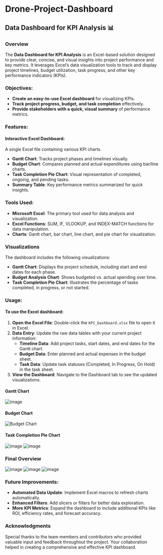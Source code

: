 # Drone-Project-Dashboard

## Data Dashboard for KPI Analysis 📊

### Overview
The **Data Dashboard for KPI Analysis** is an Excel-based solution designed to provide clear, concise, and visual insights into project performance and key metrics. It leverages Excel’s data visualization tools to track and display project timelines, budget utilization, task progress, and other key performance indicators (KPIs).

### Objectives:
- **Create an easy-to-use Excel dashboard** for visualizing KPIs.
- **Track project progress, budget, and task completion** effectively.
- **Provide stakeholders with a quick, visual summary** of performance metrics.

### Features:
#### Interactive Excel Dashboard:
A single Excel file containing various KPI charts.

- **Gantt Chart**: Tracks project phases and timelines visually.
- **Budget Chart**: Compares planned and actual expenditures using bar/line charts.
- **Task Completion Pie Chart**: Visual representation of completed, ongoing, and pending tasks.
- **Summary Table**: Key performance metrics summarized for quick insights.

### Tools Used:
- **Microsoft Excel**: The primary tool used for data analysis and visualization.
- **Excel Functions**: SUM, IF, VLOOKUP, and INDEX-MATCH functions for data manipulation.
- **Charts**: Gantt chart, bar chart, line chart, and pie chart for visualization.

### Visualizations
The dashboard includes the following visualizations:

- **Gantt Chart**: Displays the project schedule, including start and end dates for each phase.
- **Budget Analysis Chart**: Shows budgeted vs. actual spending over time.
- **Task Completion Pie Chart**: Illustrates the percentage of tasks completed, in progress, or not started.

### Usage:
#### To use the Excel dashboard:
1. **Open the Excel File**: Double-click the `KPI_Dashboard.xlsx` file to open it in Excel.
2. **Data Entry**: Update the raw data tables with your current project information:
   - **Timeline Data**: Add project tasks, start dates, and end dates for the Gantt chart.
   - **Budget Data**: Enter planned and actual expenses in the budget sheet.
   - **Task Data**: Update task statuses (Completed, In Progress, On Hold) in the task sheet.
3. **View the Dashboard**: Navigate to the Dashboard tab to see the updated visualizations.






#### Gantt Chart
![image](https://github.com/user-attachments/assets/7b165c92-7537-4ea7-a9b4-311dc1d8430c)


#### Budget Chart
![Budget Chart](https://github.com/user-attachments/assets/cdc6060a-d9b6-4d97-9732-c9ea15d4b737)

#### Task Completion Pie Chart
![image](https://github.com/user-attachments/assets/39593516-111f-4a6c-b921-3852900a1f51)
![image](https://github.com/user-attachments/assets/b5f9fdff-4efd-4f29-8f7e-66f772d54881)

### Final Overview
![image](https://github.com/user-attachments/assets/1c51333b-a97c-4235-80fd-25989384c292)
![image](https://github.com/user-attachments/assets/b8d137c9-61dd-4d47-a12d-5c488d30ad16)
![image](https://github.com/user-attachments/assets/2e370908-7344-4c99-889d-df16f4006b5c)




### Future Improvements:
- **Automated Data Update**: Implement Excel macros to refresh charts automatically.
- **Enhanced Filters**: Add slicers or filters for better data exploration.
- **More KPI Metrics**: Expand the dashboard to include additional KPIs like ROI, efficiency rates, and forecast accuracy.

### Acknowledgments
Special thanks to the team members and contributors who provided valuable input and feedback throughout the project. Your collaboration helped in creating a comprehensive and effective KPI dashboard.
